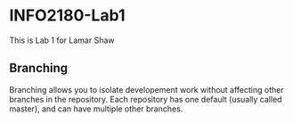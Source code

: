 # INFO2180-Lab1
This is Lab 1 for Lamar Shaw

## Branching 
Branching allows you to isolate developement work without affecting other branches in the repository. Each repository has one default (usually called master), and can have multiple other branches.